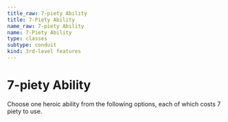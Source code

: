 ```yaml
---
title_raw: 7-piety Ability
title: 7-Piety Ability
name_raw: 7-piety Ability
name: 7-Piety Ability
type: classes
subtype: conduit
kind: 3rd-level features
---
```


# 7-piety Ability

Choose one heroic ability from the following options, each of which costs 7 piety to use.
